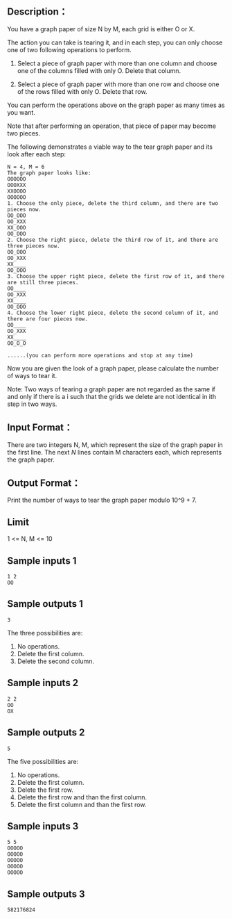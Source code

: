 ## Description：
You have a graph paper of size N by M, each grid is either O or X.

The action you can take is tearing it, and in each step, you can only choose one of two following operations to perform.


1. Select a piece of graph paper with more than one column and choose one of the columns filled with only O. Delete that column.

2. Select a piece of graph paper with more than one row and choose one of the rows filled with only O. Delete that row.

You can perform the operations above on the graph paper as many times as you want. 

Note that after performing an operation, that piece of paper may become two pieces.

The following demonstrates a viable way to the tear graph paper and its look after each step:

```
N = 4, M = 6
The graph paper looks like:
OOOOOO
OOOXXX
XXOOOO
OOOOOO
1. Choose the only piece, delete the third column, and there are two pieces now.
OO_OOO
OO_XXX
XX_OOO
OO_OOO
2. Choose the right piece, delete the third row of it, and there are three pieces now.
OO_OOO
OO_XXX
XX____
OO_OOO
3. Choose the upper right piece, delete the first row of it, and there are still three pieces.
OO____
OO_XXX
XX____
OO_OOO
4. Choose the lower right piece, delete the second column of it, and there are four pieces now.
OO____
OO_XXX
XX____
OO_O_O

......(you can perform more operations and stop at any time)

```

Now you are given the look of a graph paper, please calculate the number of ways to tear it.

Note: Two ways of tearing a graph paper are not regarded as the same if and only if there is a i such that the grids we delete are not identical in ith step in two ways.


## Input Format：
There are two integers N, M, which represent the size of the graph paper in the first line.
The next $N$ lines contain M characters each, which represents the graph paper.

## Output Format：
Print the number of ways to tear the graph paper modulo 10^9 + 7.

## Limit
1 <= N, M <= 10

## Sample inputs 1
```
1 2
OO
```
## Sample outputs 1
```
3
```
The three possibilities are:

1. No operations.
2. Delete the first column.
3. Delete the second column.

## Sample inputs 2
```
2 2
OO
OX
```
## Sample outputs 2
```
5
```
The five possibilities are:

1. No operations.
2. Delete the first column.
3. Delete the first row.
4. Delete the first row and than the first column.
5. Delete the first column and than the first row.

## Sample inputs 3
```
5 5
OOOOO
OOOOO
OOOOO
OOOOO
OOOOO
```
## Sample outputs 3
```
582176824
```

